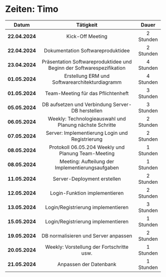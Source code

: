 # Zeiten: Timo

|     Datum      |             Tätigkeit             |   Dauer   |
| :------------: | :-------------------------------: | :-------: |
| **22.04.2024** |         Kick-Off Meeting          | 2 Stunden |
| **22.04.2024** | Dokumentation Softwareproduktidee | 2 Stunden |
| **23.04.2024** | Präsentation Softwareproduktidee und Beginn der Softwarespezifikation | 4 Stunden  |
|   **01.05.2024**   |                    Erstellung ERM und Softwarearchitekturdiagramm               | 4 Stunden  |
|   **01.05.2024**   |                   Team-Meeting für das Pflichtenheft               | 3 Stunden  |
|   **05.05.2024**   |                   DB aufsetzen und Verbindung Server-DB herstellen                |  3 Stunden  |
|   **06.05.2024**   |          Weekly: Technologieauswahl und Planung nächste Schritte                          | 2 Stunden  |
|   **07.05.2024**   |         Server: Implementierung Login und Registrierung                         | 2 Stunden  |
|   **08.05.2024**   |          Protokoll 06.05.204 Weekly und Planung Team-Meeting                          | 1 Stunden  |
|   **08.05.2024**   |          Meeting: Aufteilung der Implementierungsaufgaben                             | 1 Stunden  |
|   **11.05.2024**   |          Server-Deployment erstellen                             | 2 Stunden  |
|   **12.05.2024**   |          Login-Funktion implementieren                            | 2 Stunden  |
|   **13.05.2024**   |          Login/Registrierung implementieren                           | 3 Stunden  |
|   **15.05.2024**   |          Login/Registrierung implementieren                          | 1 Stunden  |
|   **19.05.2024**   |          DB normalisieren und Server anpassen                        | 2 Stunden  |
|   **20.05.2024**   |          Weekly: Vorstellung der Fortschritte usw.                         | 1 Stunden  |
|   **21.05.2024**   |          Anpassen der Datenbank                          | 1 Stunden  |
